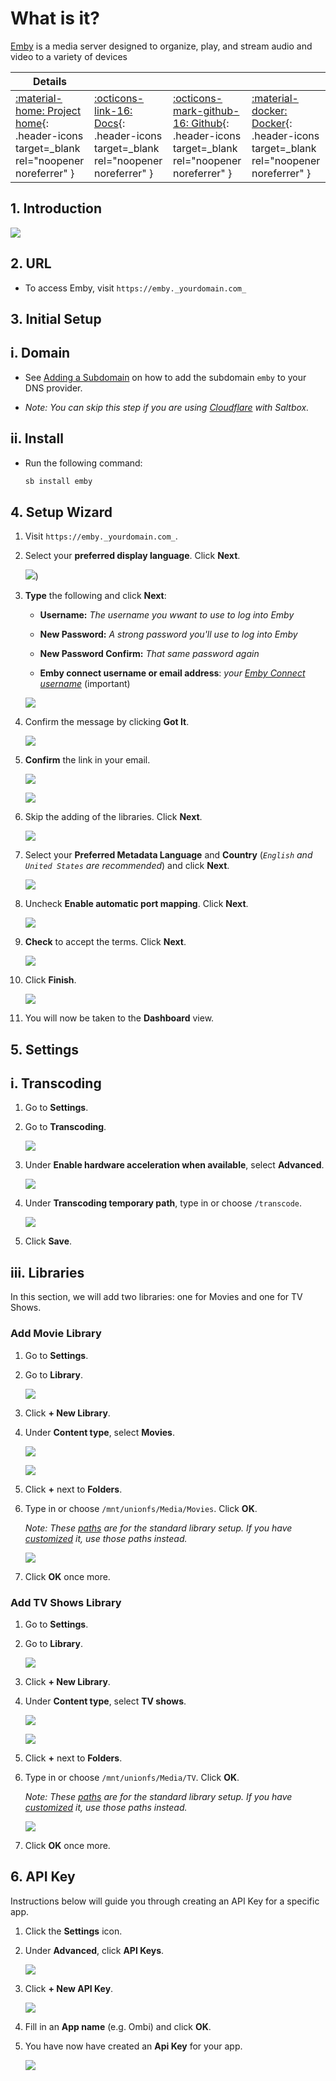 # What is it?

[Emby](https://emby.media) is a media server designed to organize, play, and stream audio and video to a variety of devices

| Details     |             |             |             |
|-------------|-------------|-------------|-------------|
| [:material-home: Project home](https://emby.media){: .header-icons target=_blank rel="noopener noreferrer" } | [:octicons-link-16: Docs](https://support.emby.media/support/home){: .header-icons target=_blank rel="noopener noreferrer" } | [:octicons-mark-github-16: Github](https://github.com/MediaBrowser/Emby){: .header-icons target=_blank rel="noopener noreferrer" } | [:material-docker: Docker](https://hub.docker.com/r/emby/embyserver){: .header-icons target=_blank rel="noopener noreferrer" }|

## 1. Introduction

![](../images/emby/emby-splash.jpg)

## 2. URL

- To access Emby, visit `https://emby._yourdomain.com_`

## 3. Initial Setup

## i. Domain

- See [Adding a Subdomain](../reference/subdomain.md) on how to add the subdomain `emby` to your DNS provider.

- _Note: You can skip this step if you are using [Cloudflare](../reference/domain.md#cloudflare) with Saltbox._

## ii. Install

- Run the following command:

    ```bash
    sb install emby
    ```

## 4. Setup Wizard

1. Visit `https://emby._yourdomain.com_`.

1. Select your **preferred display language**. Click **Next**.

   ![](../images/emby/emby-welcome-english.png))

1. **Type** the following and click **Next**:

    - **Username:** _The username you wwant to use to log into Emby_

    - **New Password:** _A strong password you'll use to log into Emby_

    - **New Password Confirm:** _That same password again_

    - **Emby connect username or email address**: _your [Emby Connect username](https://emby.media/connect)_ (important)

   ![](../images/emby/emby-firstuser.png)

1. Confirm the message by clicking **Got It**.

   ![](../images/emby/emby-added.png)

1. **Confirm** the link in your email.

   ![](../images/emby/emby-confirm-link.png)

   ![](../images/emby/emby-link-accepted.png)

2. Skip the adding of the libraries. Click **Next**.

   ![](../images/emby/emby-setup-media-libs.png)

3. Select your **Preferred Metadata Language** and **Country** (_`English` and `United States` are recommended_) and click **Next**.

   ![](../images/emby/emby-preferred-metadata.png)

4. Uncheck **Enable automatic port mapping**. Click **Next**.

   ![](../images/emby/emby-config-remote-access.png)

5. **Check** to accept the terms. Click **Next**.

   ![](../images/emby/emby-terms.png)

6. Click **Finish**.

   ![](../images/emby/emby-done.png)

7. You will now be taken to the **Dashboard** view.

## 5. Settings

## i. Transcoding

1. Go to **Settings**.

1. Go to **Transcoding**.

   ![](../images/emby/emby-transcoding.png)

1. Under **Enable hardware acceleration when available**, select **Advanced**.

   ![](../images/emby/emby-transcoding-advanced.png)

2. Under **Transcoding temporary path**, type in or choose `/transcode`.

   ![](../images/emby/emby-transcoding-hardware-path.png)

3. Click **Save**.

## iii. Libraries

In this section, we will add two libraries: one for Movies and one for TV Shows.

### Add Movie Library

1. Go to **Settings**.

1. Go to **Library**.

   ![](../images/emby/emby-setup-media-libs.png)

1. Click **+ New Library**.

1. Under **Content type**, select **Movies**.

   ![](../images/emby/emby-new-library.png)

   ![](../images/emby/emby-new-library-movie-name.png)

1. Click **+** next to **Folders**.

1. Type in or choose `/mnt/unionfs/Media/Movies`. Click **OK**.

   _Note: These [paths](../saltbox/basics/paths.md) are for the standard library setup. If you have [customized](../reference/customizing-plex-libs.md) it, use those paths instead._

   ![](../images/emby/emby-new-library-movie-path.png)

2. Click **OK** once more.

### Add TV Shows Library

1. Go to **Settings**.

1. Go to **Library**.

   ![](../images/emby/emby-setup-media-libs.png)

1. Click **+ New Library**.

1. Under **Content type**, select **TV shows**.

   ![](../images/emby/emby-new-library.png)

   ![](../images/emby/emby-new-library-tv-name.png)

1. Click **+** next to **Folders**.

1. Type in or choose `/mnt/unionfs/Media/TV`. Click **OK**.

   _Note: These [paths](../saltbox/basics/paths.md) are for the standard library setup. If you have [customized](../reference/customizing-plex-libs.md) it, use those paths instead._

   ![](../images/emby/emby-new-library-tv-path.png)

2. Click **OK** once more.

## 6. API Key

Instructions below will guide you through creating an API Key for a specific app.

1. Click the **Settings** icon.

2. Under **Advanced**, click **API Keys**.

   ![](../images/emby/emby-new-api-key.png)

3. Click **+ New API Key**.

   ![](../images/emby/emby-new-api-key-name.png)

4. Fill in an **App name** (e.g. Ombi) and click **OK**.

5. You have now have created an **Api Key** for your app.

   ![](../images/emby/emby-new-api-show.png)
